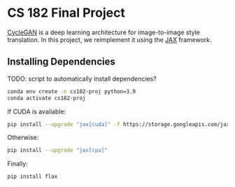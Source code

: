 # CS 182 Final Project

[CycleGAN](https://junyanz.github.io/CycleGAN/) is a deep learning architecture for image-to-image style translation. In this project, we reimplement it using the [JAX](https://jax.readthedocs.io/en/latest/) framework.

## Installing Dependencies

TODO: script to automatically install dependencies?

```sh
conda env create -n cs182-proj python=3.9
conda activate cs182-proj
```

If CUDA is available:
```sh
pip install --upgrade "jax[cuda]" -f https://storage.googleapis.com/jax-releases/jax_cuda_releases.html
```

Otherwise:
```sh
pip install --upgrade "jax[cpu]"
```

Finally:
```sh
pip install flax
```
